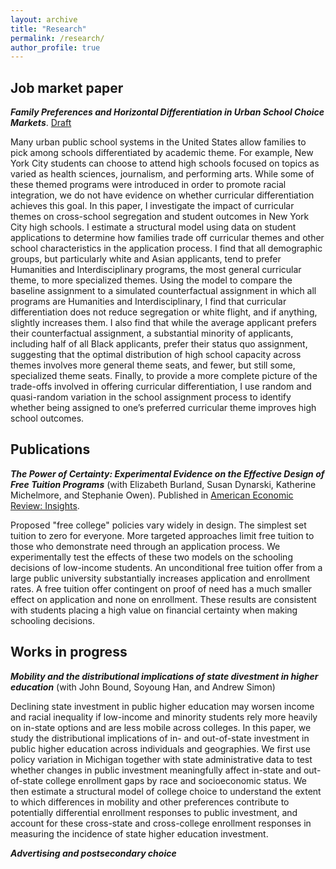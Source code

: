 ```yaml
---
layout: archive
title: "Research"
permalink: /research/
author_profile: true
---
```


## Job market paper
***Family Preferences and Horizontal Differentiation in Urban School Choice Markets***. [Draft][jmp]

Many urban public school systems in the United States allow families to pick among schools differentiated by academic theme. For example, New York City students can choose to attend high schools focused on topics as varied as health sciences, journalism, and performing arts. While some of these themed programs were introduced in order to promote racial integration, we do not have evidence on whether curricular differentiation achieves this goal. In this paper, I investigate the impact of curricular themes on cross-school segregation and student outcomes in New York City high schools. I estimate a structural model using data on student applications to determine how families trade off curricular themes and other school characteristics in the application process. I find that all demographic groups, but particularly white and Asian applicants, tend to prefer Humanities and Interdisciplinary programs, the most general curricular theme, to more specialized themes. Using the model to compare the baseline assignment to a simulated counterfactual assignment in which all programs are Humanities and Interdisciplinary, I find that curricular differentiation does not reduce segregation or white flight, and if anything, slightly increases them. I also find that while the average applicant prefers their counterfactual assignment, a substantial minority of applicants, including half of all Black applicants, prefer their status quo assignment, suggesting that the optimal distribution of high school capacity across themes involves more general theme seats, and fewer, but still some, specialized theme seats. Finally, to provide a more complete picture of the trade-offs involved in offering curricular differentiation, I use random and quasi-random variation in the school assignment process to identify whether being assigned to one’s preferred curricular theme improves high school outcomes.

## Publications
***The Power of Certainty: Experimental Evidence on the Effective Design of Free Tuition Programs*** (with Elizabeth Burland, Susan Dynarski, Katherine Michelmore, and Stephanie Owen). Published in [American Economic Review: Insights][certainty].

Proposed "free college" policies vary widely in design. The simplest set tuition to zero for everyone. More targeted approaches limit free tuition to those who demonstrate need through an application process. We experimentally test the effects of these two models on the schooling decisions of low-income students. An unconditional free tuition offer from a large public university substantially increases application and enrollment rates. A free tuition offer contingent on proof of need has a much smaller effect on application and none on enrollment. These results are consistent with students placing a high value on financial certainty when making schooling decisions.

## Works in progress
***Mobility and the distributional implications of state divestment in higher education*** (with John Bound, Soyoung Han, and Andrew Simon)

Declining state investment in public higher education may worsen income and racial inequality if low-income and minority students rely more heavily on in-state options and are less mobile across colleges. In this paper, we study the distributional implications of in- and out-of-state investment in public higher education across individuals and geographies. We first use policy variation in Michigan together with state administrative data to test whether changes in public investment meaningfully affect in-state and out-of-state college enrollment gaps by race and socioeconomic status. We then estimate a structural model of college choice to understand the extent to which differences in mobility and other preferences contribute to potentially differential enrollment responses to public investment, and account for these cross-state and cross-college enrollment responses in measuring the incidence of state higher education investment.

***Advertising and postsecondary choice***

[certainty]: https://www.aeaweb.org/articles?id=10.1257/aeri.20220094
[jmp]: ../files/shwetha_raghuraman_jmp.pdf